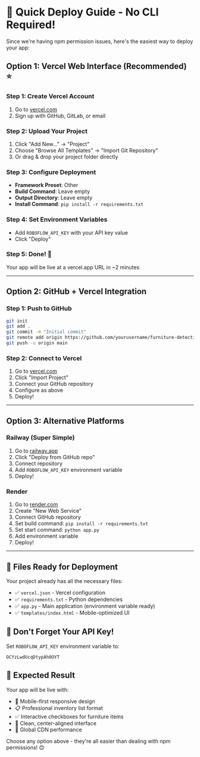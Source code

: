 # 🚀 Quick Deploy Guide - No CLI Required!

Since we're having npm permission issues, here's the easiest way to deploy your app:

## Option 1: Vercel Web Interface (Recommended) ⭐

### Step 1: Create Vercel Account
1. Go to [vercel.com](https://vercel.com)
2. Sign up with GitHub, GitLab, or email

### Step 2: Upload Your Project
1. Click "Add New..." → "Project"
2. Choose "Browse All Templates" → "Import Git Repository"
3. Or drag & drop your project folder directly

### Step 3: Configure Deployment
- **Framework Preset**: Other
- **Build Command**: Leave empty
- **Output Directory**: Leave empty
- **Install Command**: `pip install -r requirements.txt`

### Step 4: Set Environment Variables
- Add `ROBOFLOW_API_KEY` with your API key value
- Click "Deploy"

### Step 5: Done! 🎉
Your app will be live at a vercel.app URL in ~2 minutes

---

## Option 2: GitHub + Vercel Integration

### Step 1: Push to GitHub
```bash
git init
git add .
git commit -m "Initial commit"
git remote add origin https://github.com/yourusername/furniture-detection-app.git
git push -u origin main
```

### Step 2: Connect to Vercel
1. Go to [vercel.com](https://vercel.com)
2. Click "Import Project"
3. Connect your GitHub repository
4. Configure as above
5. Deploy!

---

## Option 3: Alternative Platforms

### Railway (Super Simple)
1. Go to [railway.app](https://railway.app)
2. Click "Deploy from GitHub repo"
3. Connect repository
4. Add `ROBOFLOW_API_KEY` environment variable
5. Deploy!

### Render
1. Go to [render.com](https://render.com)
2. Create "New Web Service"
3. Connect GitHub repository
4. Set build command: `pip install -r requirements.txt`
5. Set start command: `python app.py`
6. Add environment variable
7. Deploy!

---

## 📁 Files Ready for Deployment

Your project already has all the necessary files:
- ✅ `vercel.json` - Vercel configuration
- ✅ `requirements.txt` - Python dependencies
- ✅ `app.py` - Main application (environment variable ready)
- ✅ `templates/index.html` - Mobile-optimized UI

## 🔑 Don't Forget Your API Key!

Set `ROBOFLOW_API_KEY` environment variable to:
```
OCYzLwdUcqDtypAh0OYT
```

## 🎯 Expected Result

Your app will be live with:
- 📱 Mobile-first responsive design
- 📋 Professional inventory list format
- ✅ Interactive checkboxes for furniture items
- 🎨 Clean, center-aligned interface
- 🚀 Global CDN performance

Choose any option above - they're all easier than dealing with npm permissions! 😊
